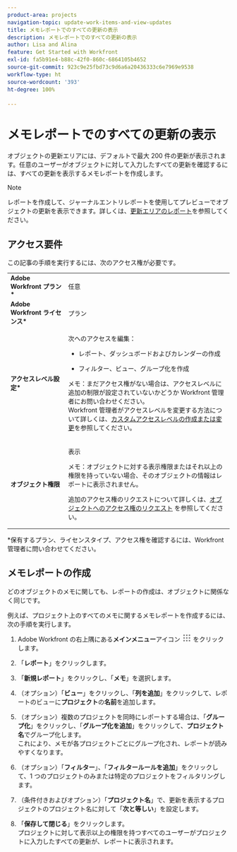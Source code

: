 ```yaml
---
product-area: projects
navigation-topic: update-work-items-and-view-updates
title: メモレポートでのすべての更新の表示
description: メモレポートでのすべての更新の表示
author: Lisa and Alina
feature: Get Started with Workfront
exl-id: fa5b91e4-b88c-42f0-860c-6864105b4652
source-git-commit: 923c9e25fbd73c9d6a6a20436333c6e7969e9538
workflow-type: ht
source-wordcount: '393'
ht-degree: 100%

---
```


# メモレポートでのすべての更新の表示

<!--
<p data-mc-conditions="QuicksilverOrClassic.Draft mode">(NOTE: Alina: ***This is a report and it is in the Getting Started/ Updates section because I think it makes more sense to be in this area, where people want to view updates. - added this to this section from Reporting on 7/3/2018 ) </p>
-->

オブジェクトの更新エリアには、デフォルトで最大 200 件の更新が表示されます。任意のユーザーがオブジェクトに対して入力したすべての更新を確認するには、すべての更新を表示するメモレポートを作成します。

>[!NOTE]
>
>レポートを作成して、ジャーナルエントリレポートを使用してプレビューでオブジェクトの更新を表示できます。詳しくは、[更新エリアのレポート](../../reports-and-dashboards/reports/creating-and-managing-reports/create-journal-entry-report.md)を参照してください。

## アクセス要件

この記事の手順を実行するには、次のアクセス権が必要です。

<table style="table-layout:auto"> 
 <col> 
 </col> 
 <col> 
 </col> 
 <tbody> 
  <tr> 
   <td role="rowheader"><strong>Adobe Workfront プラン*</strong></td> 
   <td> <p>任意</p> </td> 
  </tr> 
  <tr> 
   <td role="rowheader"><strong>Adobe Workfront ライセンス*</strong></td> 
   <td> <p>プラン</p> </td> 
  </tr> 
  <tr> 
   <td role="rowheader"><strong>アクセスレベル設定*</strong></td> 
   <td> <p>次へのアクセスを編集：</p> 
    <ul> 
     <li> <p>レポート、ダッシュボードおよびカレンダーの作成</p> </li> 
     <li> <p>フィルター、ビュー、グループ化を作成</p> </li> 
    </ul> <p>メモ：まだアクセス権がない場合は、アクセスレベルに追加の制限が設定されていないかどうか Workfront 管理者にお問い合わせください。<br>Workfront 管理者がアクセスレベルを変更する方法について詳しくは、<a href="../../administration-and-setup/add-users/configure-and-grant-access/create-modify-access-levels.md" class="MCXref xref">カスタムアクセスレベルの作成または変更</a>を参照してください。</p> </td> 
  </tr> 
  <tr> 
   <td role="rowheader"><strong>オブジェクト権限</strong></td> 
   <td> <p>表示</p> <p>メモ：オブジェクトに対する表示権限またはそれ以上の権限を持っていない場合、そのオブジェクトの情報はレポートに表示されません。</p> <p>追加のアクセス権のリクエストについて詳しくは、<a href="../../workfront-basics/grant-and-request-access-to-objects/request-access.md" class="MCXref xref">オブジェクトへのアクセス権のリクエスト</a> を参照してください。</p> </td> 
  </tr> 
 </tbody> 
</table>

&#42;保有するプラン、ライセンスタイプ、アクセス権を確認するには、Workfront 管理者に問い合わせてください。

## メモレポートの作成

どのオブジェクトのメモに関しても、レポートの作成は、オブジェクトに関係なく同じです。

例えば、プロジェクト上のすべてのメモに関するメモレポートを作成するには、次の手順を実行します。

1. Adobe Workfront の右上隅にある&#x200B;**メインメニュー**&#x200B;アイコン ![](assets/main-menu-icon.png) をクリックします。

1. 「**レポート**」をクリックします。
1. 「**新規レポート**」をクリックし、「**メモ**」を選択します。

1. （オプション）「**ビュー**」をクリックし、「**列を追加**」をクリックして、レポートのビューに&#x200B;**プロジェクト**&#x200B;の&#x200B;**名前**&#x200B;を追加します。

1. （オプション）複数のプロジェクトを同時にレポートする場合は、「**グループ化**」をクリックし、「**グループ化を追加**」をクリックして、**プロジェクト名**&#x200B;でグループ化します。\
   これにより、メモが各プロジェクトごとにグループ化され、レポートが読みやすくなります。 

1. （オプション）「**フィルター**」、「**フィルタールールを追加**」をクリックして、1 つのプロジェクトのみまたは特定のプロジェクトをフィルタリングします。

1. （条件付きおよびオプション）「**プロジェクト名**」で、更新を表示するプロジェクトのプロジェクト名に対して「**次と等しい**」を設定します。

1. 「**保存して閉じる**」をクリックします。\
   プロジェクトに対して表示以上の権限を持つすべてのユーザーがプロジェクトに入力したすべての更新が、レポートに表示されます。
